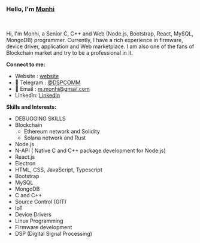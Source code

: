 ### Hello,  I'm [Monhi](https://t.me/dspcomm)  

<br/>

Hi, I'm Monhi, a Senior C, C++ and Web (Node.js, Bootstrap, React, MySQL, MongoDB)  programmer. Currently, I have a rich experience in firmware, device driver, application and Web marketplace. I am also one of the fans of Blockchain market and try to be a professional in it.
<br/>  


**Connect to me:**
- Website : [website](https://www.dspcom.ir/)
- 💬 Telegram : [@DSPCOMM](https://t.me/DSPCOMM)
- 📝 Email : m.monhi@gmail.com
- LinkedIn: [LinkedIn](https://www.linkedin.com/in/mahdi-m-462b5a28/)


**Skills and Interests:**  

 - DEBUGGING SKILLS 
 - Blockchain
   - Ethereum network and Solidity
   - Solana network and Rust
 - Node.js
 - N-API ( Native C and C++ package development for Node.js)
 - React.js
 - Electron
 - HTML, CSS, JavaScript, Typescript
 - Bootstrap
 - MySQL
 - MongoDB
 - C and C++
 - Source Control (GIT)
 - IoT
 - Device Drivers 
 - Linux Programming
 - Firmware development
 - DSP (Digital Signal Processing)
 
 
 
